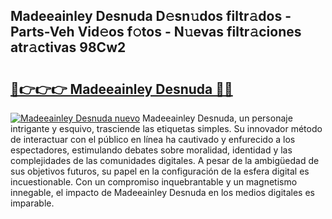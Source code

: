 ## Madeeainley Desnuda D𝚎sn𝚞dos filtr𝚊dos - Parts-Veh Vid𝚎os f𝚘tos - N𝚞evas filtr𝚊ciones atr𝚊ctivas 98Cw2

# <h2><a href="http://mb7zft.tromn.icu/?c=Madeeainley+Desnuda">🔗👉👉👉 Madeeainley Desnuda 🔗🔗</a></h2>

[![Madeeainley Desnuda nuevo](https://i.imgur.com/pEAQMta.gif)](http://mb7zft.tromn.icu/?c=Madeeainley+Desnuda)
Madeeainley Desnuda, un personaje intrigante y esquivo, trasciende las etiquetas simples. Su innovador método de interactuar con el público en línea ha cautivado y enfurecido a los espectadores, estimulando debates sobre moralidad, identidad y las complejidades de las comunidades digitales. A pesar de la ambigüedad de sus objetivos futuros, su papel en la configuración de la esfera digital es incuestionable. Con un compromiso inquebrantable y un magnetismo innegable, el impacto de Madeeainley Desnuda en los medios digitales es imparable.
